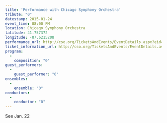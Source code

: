 ```yaml
---
title: 'Performance with Chicago Symphony Orchestra'
tribute: "0"
datestamp: 2015-01-24
event_time: 08:00 PM
location: Chicago Symphony Orchestra
latitude: 41.757372
longitude: -87.6215208
performance_url: http://cso.org/TicketsAndEvents/EventDetails.aspx?eid=6449
ticket_information_url: http://cso.org/TicketsAndEvents/EventDetails.aspx?eid=6449
program: 
  -
    composition: "0"
guest_performers: 
  -
    guest_performer: "0"
ensembles: 
  -
    ensemble: "0"
conductors: 
  -
    conductor: "0"
---
```

See Jan. 22